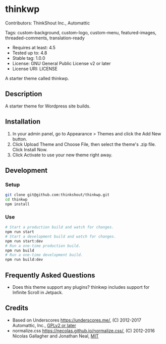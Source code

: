 # thinkwp

Contributors: ThinkShout Inc., Automattic

Tags: custom-background, custom-logo, custom-menu, featured-images, threaded-comments, translation-ready

- Requires at least: 4.5
- Tested up to: 4.8
- Stable tag: 1.0.0
- License: GNU General Public License v2 or later
- License URI: LICENSE

A starter theme called thinkwp.

## Description

A starter theme for Wordpress site builds.

## Installation

1. In your admin panel, go to Appearance > Themes and click the Add New button.
2. Click Upload Theme and Choose File, then select the theme's .zip file. Click Install Now.
3. Click Activate to use your new theme right away.

## Development

### Setup

```bash
git clone git@github.com:thinkshout/thinkwp.git
cd thinkwp
npm install
```

### Use

```bash
# Start a production build and watch for changes.
npm run start
# Start a development build and watch for changes.
npm run start:dev
# Run a one-time production build.
npm run build
# Run a one-time development build.
npm run build:dev
```

## Frequently Asked Questions

- Does this theme support any plugins?
  thinkwp includes support for Infinite Scroll in Jetpack.

## Credits

- Based on Underscores https://underscores.me/, (C) 2012-2017 Automattic, Inc., [GPLv2 or later](https://www.gnu.org/licenses/gpl-2.0.html)
- normalize.css https://necolas.github.io/normalize.css/, (C) 2012-2016 Nicolas Gallagher and Jonathan Neal, [MIT](https://opensource.org/licenses/MIT)
